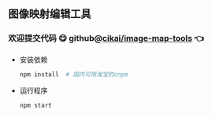 ## 图像映射编辑工具

### 欢迎提交代码 :yum: github@[cikai/image-map-tools](https://github.com/cikai/image-map-tools) :point_left:

*  安装依赖

	```bash
	npm install  # 国内可用淘宝的cnpm
	```
* 运行程序
	```bash
	npm start
	```
